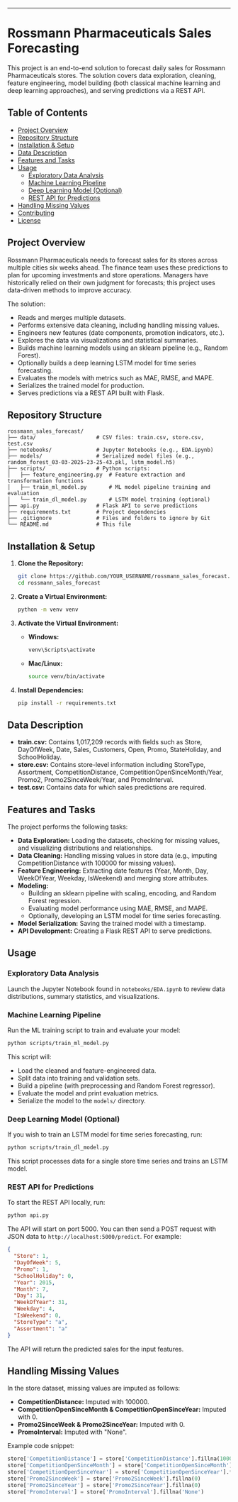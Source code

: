 ---

# Rossmann Pharmaceuticals Sales Forecasting

This project is an end-to-end solution to forecast daily sales for Rossmann Pharmaceuticals stores. The solution covers data exploration, cleaning, feature engineering, model building (both classical machine learning and deep learning approaches), and serving predictions via a REST API.

## Table of Contents

- [Project Overview](#project-overview)
- [Repository Structure](#repository-structure)
- [Installation & Setup](#installation--setup)
- [Data Description](#data-description)
- [Features and Tasks](#features-and-tasks)
- [Usage](#usage)
  - [Exploratory Data Analysis](#exploratory-data-analysis)
  - [Machine Learning Pipeline](#machine-learning-pipeline)
  - [Deep Learning Model (Optional)](#deep-learning-model-optional)
  - [REST API for Predictions](#rest-api-for-predictions)
- [Handling Missing Values](#handling-missing-values)
- [Contributing](#contributing)
- [License](#license)

## Project Overview

Rossmann Pharmaceuticals needs to forecast sales for its stores across multiple cities six weeks ahead. The finance team uses these predictions to plan for upcoming investments and store operations. Managers have historically relied on their own judgment for forecasts; this project uses data-driven methods to improve accuracy.

The solution:
- Reads and merges multiple datasets.
- Performs extensive data cleaning, including handling missing values.
- Engineers new features (date components, promotion indicators, etc.).
- Explores the data via visualizations and statistical summaries.
- Builds machine learning models using an sklearn pipeline (e.g., Random Forest).
- Optionally builds a deep learning LSTM model for time series forecasting.
- Evaluates the models with metrics such as MAE, RMSE, and MAPE.
- Serializes the trained model for production.
- Serves predictions via a REST API built with Flask.

## Repository Structure

```
rossmann_sales_forecast/
├── data/                   # CSV files: train.csv, store.csv, test.csv
├── notebooks/              # Jupyter Notebooks (e.g., EDA.ipynb)
├── models/                 # Serialized model files (e.g., random_forest_03-03-2025-23-25-43.pkl, lstm_model.h5)
├── scripts/                # Python scripts:
│   ├── feature_engineering.py  # Feature extraction and transformation functions
│   ├── train_ml_model.py       # ML model pipeline training and evaluation
│   └── train_dl_model.py       # LSTM model training (optional)
├── api.py                  # Flask API to serve predictions
├── requirements.txt        # Project dependencies
├── .gitignore              # Files and folders to ignore by Git
└── README.md               # This file
```

## Installation & Setup

1. **Clone the Repository:**

   ```bash
   git clone https://github.com/YOUR_USERNAME/rossmann_sales_forecast.git
   cd rossmann_sales_forecast
   ```

2. **Create a Virtual Environment:**

   ```bash
   python -m venv venv
   ```

3. **Activate the Virtual Environment:**

   - **Windows:**
     ```bash
     venv\Scripts\activate
     ```
   - **Mac/Linux:**
     ```bash
     source venv/bin/activate
     ```

4. **Install Dependencies:**

   ```bash
   pip install -r requirements.txt
   ```

## Data Description

- **train.csv:** Contains 1,017,209 records with fields such as Store, DayOfWeek, Date, Sales, Customers, Open, Promo, StateHoliday, and SchoolHoliday.
- **store.csv:** Contains store-level information including StoreType, Assortment, CompetitionDistance, CompetitionOpenSinceMonth/Year, Promo2, Promo2SinceWeek/Year, and PromoInterval.
- **test.csv:** Contains data for which sales predictions are required.

## Features and Tasks

The project performs the following tasks:
- **Data Exploration:** Loading the datasets, checking for missing values, and visualizing distributions and relationships.
- **Data Cleaning:** Handling missing values in store data (e.g., imputing CompetitionDistance with 100000 for missing values).
- **Feature Engineering:** Extracting date features (Year, Month, Day, WeekOfYear, Weekday, IsWeekend) and merging store attributes.
- **Modeling:**
  - Building an sklearn pipeline with scaling, encoding, and Random Forest regression.
  - Evaluating model performance using MAE, RMSE, and MAPE.
  - Optionally, developing an LSTM model for time series forecasting.
- **Model Serialization:** Saving the trained model with a timestamp.
- **API Development:** Creating a Flask REST API to serve predictions.

## Usage

### Exploratory Data Analysis

Launch the Jupyter Notebook found in `notebooks/EDA.ipynb` to review data distributions, summary statistics, and visualizations.

### Machine Learning Pipeline

Run the ML training script to train and evaluate your model:

```bash
python scripts/train_ml_model.py
```

This script will:
- Load the cleaned and feature-engineered data.
- Split data into training and validation sets.
- Build a pipeline (with preprocessing and Random Forest regressor).
- Evaluate the model and print evaluation metrics.
- Serialize the model to the `models/` directory.

### Deep Learning Model (Optional)

If you wish to train an LSTM model for time series forecasting, run:

```bash
python scripts/train_dl_model.py
```

This script processes data for a single store time series and trains an LSTM model.

### REST API for Predictions

To start the REST API locally, run:

```bash
python api.py
```

The API will start on port 5000. You can then send a POST request with JSON data to `http://localhost:5000/predict`. For example:

```json
{
  "Store": 1,
  "DayOfWeek": 5,
  "Promo": 1,
  "SchoolHoliday": 0,
  "Year": 2015,
  "Month": 7,
  "Day": 31,
  "WeekOfYear": 31,
  "Weekday": 4,
  "IsWeekend": 0,
  "StoreType": "a",
  "Assortment": "a"
}
```

The API will return the predicted sales for the input features.

## Handling Missing Values

In the store dataset, missing values are imputed as follows:
- **CompetitionDistance:** Imputed with 100000.
- **CompetitionOpenSinceMonth & CompetitionOpenSinceYear:** Imputed with 0.
- **Promo2SinceWeek & Promo2SinceYear:** Imputed with 0.
- **PromoInterval:** Imputed with "None".

Example code snippet:

```python
store['CompetitionDistance'] = store['CompetitionDistance'].fillna(100000)
store['CompetitionOpenSinceMonth'] = store['CompetitionOpenSinceMonth'].fillna(0)
store['CompetitionOpenSinceYear'] = store['CompetitionOpenSinceYear'].fillna(0)
store['Promo2SinceWeek'] = store['Promo2SinceWeek'].fillna(0)
store['Promo2SinceYear'] = store['Promo2SinceYear'].fillna(0)
store['PromoInterval'] = store['PromoInterval'].fillna('None')
```
